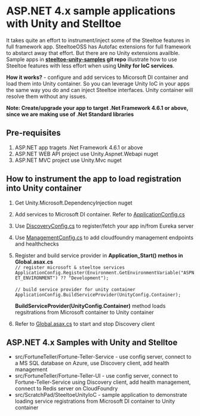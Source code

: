 # ASP.NET 4.x sample applications with Unity and Stelltoe 

It takes quite an effort to instrument/inject some of the Steeltoe features in full framework app. SteeltoeOSS has Autofac extensions for full framework to abstarct away that effort. But there are no Unity extensions availble. Sample apps in **[steeltoe-unity-samples](https://github.com/kolluri-rk/steeltoe-unity-sample) git repo** illustrate how to use Steeltoe features with less effort when using **Unity for IoC services**. 

**How it works?** - configure and add services to Micorsoft DI container and load them into Unity container. So you can leverage Unity IoC in your apps the same way you do and can inject Steeltoe interfaces. Unity container will resolve them without any issues. 

**Note: Create/upgrade your app to target .Net Framework 4.6.1 or above, since we are making use of .Net Standard libraries**


## Pre-requisites
1. ASP.NET app tragets .Net Framework 4.6.1 or above
1. ASP.NET WEB API project use Unity.Aspnet.Webapi nuget
1. ASP.NET MVC project use Unity.Mvc nuget


## How to instrument the app to load registration into Unity container

1. Get Unity.Microsoft.DependencyInjection nuget
1. Add services to Microsoft DI container. Refer to [ApplicationConfig.cs](https://github.com/kolluri-rk/steeltoe-unity-sample/blob/master/src/FortuneTeller/Fortune-Teller-Service/App_Start/ApplicationConfig.cs) 
1. Use [DiscoveryConfig.cs](https://github.com/kolluri-rk/steeltoe-unity-sample/blob/master/src/FortuneTeller/Fortune-Teller-Service/App_Start/DiscoveryConfig.cs) to register/fetch your app in/from Eureka server
1. Use [ManagementConfig.cs](https://github.com/kolluri-rk/steeltoe-unity-sample/blob/master/src/FortuneTeller/Fortune-Teller-Service/App_Start/ManagementConfig.cs) to add cloudfoundry management endpoints and healthchecks 
1. Register and build service provider in **Application_Start() methos in Global.asax.cs**  
    `// register microsoft & steeltoe services`  
    `ApplicationConfig.Register(Environment.GetEnvironmentVariable("ASPNET_ENVIRONMENT") ?? "Development"); ` </br></br>
    `// build service provider for unity container`
    `ApplicationConfig.BuildServiceProvider(UnityConfig.Container);`  

    **BuildServiceProvider(UnityConfig.Container)** method loads regsitrations from Microsoft container to Unity container

1. Refer to [Global.asax.cs](https://github.com/kolluri-rk/steeltoe-unity-sample/blob/master/src/FortuneTeller/Fortune-Teller-Service/Global.asax.cs) to start and stop Discovery client


## ASP.NET 4.x Samples with Unity and Stelltoe 

* src/FortuneTeller/Fortune-Teller-Service - use config server, connect to a MS SQL database on Azure, use Discovery client, add health management
* src/FortuneTeller/Fortune-Teller-UI - use config server, connect to Fortune-Teller-Service using Discovery client, add health management, connect to Redis server on CloudFoundry
* src/ScratchPad/SteeltoeUnityIoC - sample application to demonstrate loading service registrations from Microsoft DI container to Unity container

